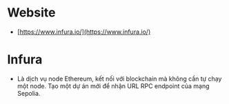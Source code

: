 # **Website**
- [https://www.infura.io/](https://www.infura.io/)

# **Infura**
- Là dịch vụ node Ethereum, kết nối với blockchain mà không cần tự chạy một node. Tạo một dự án mới để nhận URL RPC endpoint của mạng Sepolia.